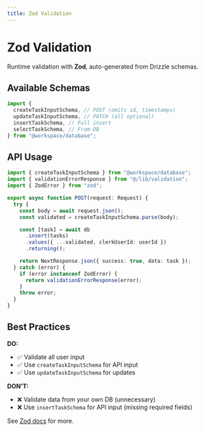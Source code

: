 ```yaml
---
title: Zod Validation
---
```


# Zod Validation

Runtime validation with **Zod**, auto-generated from Drizzle schemas.

## Available Schemas

```typescript
import {
  createTaskInputSchema, // POST (omits id, timestamps)
  updateTaskInputSchema, // PATCH (all optional)
  insertTaskSchema, // Full insert
  selectTaskSchema, // From DB
} from "@workspace/database";
```

## API Usage

```typescript
import { createTaskInputSchema } from "@workspace/database";
import { validationErrorResponse } from "@/lib/validation";
import { ZodError } from "zod";

export async function POST(request: Request) {
  try {
    const body = await request.json();
    const validated = createTaskInputSchema.parse(body);

    const [task] = await db
      .insert(tasks)
      .values({ ...validated, clerkUserId: userId })
      .returning();

    return NextResponse.json({ success: true, data: task });
  } catch (error) {
    if (error instanceof ZodError) {
      return validationErrorResponse(error);
    }
    throw error;
  }
}
```

## Best Practices

**DO:**

- ✅ Validate all user input
- ✅ Use `createTaskInputSchema` for API input
- ✅ Use `updateTaskInputSchema` for updates

**DON'T:**

- ❌ Validate data from your own DB (unnecessary)
- ❌ Use `insertTaskSchema` for API input (missing required fields)

See [Zod docs](https://zod.dev) for more.

